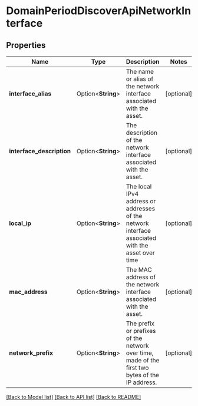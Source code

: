 # DomainPeriodDiscoverApiNetworkInterface

## Properties

Name | Type | Description | Notes
------------ | ------------- | ------------- | -------------
**interface_alias** | Option<**String**> | The name or alias of the network interface associated with the asset. | [optional]
**interface_description** | Option<**String**> | The description of the network interface associated with the asset. | [optional]
**local_ip** | Option<**String**> | The local IPv4 address or addresses of the network interface associated with the asset over time | [optional]
**mac_address** | Option<**String**> | The MAC address of the network interface associated with the asset. | [optional]
**network_prefix** | Option<**String**> | The prefix or prefixes of the network over time, made of the first two bytes of the IP address. | [optional]

[[Back to Model list]](./README.md#documentation-for-models) [[Back to API list]](./README.md#documentation-for-api-endpoints) [[Back to README]](../README.md)

